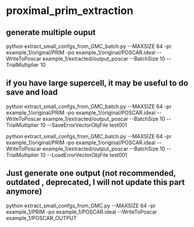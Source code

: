 # proximal_prim_extraction

## generate multiple ouput
python extract_small_confgs_from_GMC_batch.py --MAXSIZE 64 -pr example_1/original/PRIM -po example_1/original/POSCAR.ideal --WriteToPoscar example_1/extracted/output_poscar --BatchSize 10 --TrialMultiplier 10


## if you have large supercell, it may be useful to do save and load 
python extract_small_confgs_from_GMC_batch.py --MAXSIZE 64 -pr example_1/original/PRIM -po example_1/original/POSCAR.ideal --WriteToPoscar example_1/extracted/output_poscar --BatchSize 10 --TrialMultiplier 10 --SaveErrorVectorObjFile test001

python extract_small_confgs_from_GMC_batch.py --MAXSIZE 64 -pr example_1/original/PRIM -po example_1/original/POSCAR.ideal --WriteToPoscar example_1/extracted/output_poscar --BatchSize 10 --TrialMultiplier 10 --LoadErrorVectorObjFile test001


## Just generate one output (not recommended, outdated , deprecated, I will not update this part anymore)
python extract_small_confgs_from_GMC.py --MAXSIZE 64 -pr example_1/PRIM -po example_1/POSCAR.ideal --WriteToPoscar example_1/POSCAR_OUTPUT

